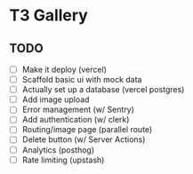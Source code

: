 # T3 Gallery

## TODO

- [ ] Make it deploy (vercel)
- [ ] Scaffold basic ui with mock data
- [ ] Actually set up a database (vercel postgres)
- [ ] Add image upload
- [ ] Error management (w/ Sentry)
- [ ] Add authentication (w/ clerk)
- [ ] Routing/image page (parallel route)
- [ ] Delete button (w/ Server Actions)
- [ ] Analytics (posthog)
- [ ] Rate limiting (upstash)
